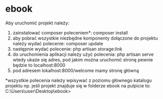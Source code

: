 # ebook

Aby uruchomić projekt należy:

1) zainstalować composer poleceniem*: composer install
2) aby pobrać wszystkie niezbędne komponenty dołączone do projektu
   należy wydać polecenie: composer update
3) następnie wydać polecenie: php artisan storage:link
3) do uruchomienia aplikacji należy użyć polecenia:
   php artisan serve
   wtedy ukaże się adres, pod jakim można uruchomić stronę
   pewnie będzie to localhost:8000
4) pod adresem lokalhost:8000/welcome mamy stronę główną

*wszystkie polecenia należy wpisywać z poziomu głównego katalogu projektu
np. jeśli projekt znajduje się w folderze ebook na pulpicie to:
C:\Users\user\Desktop\ebook>

